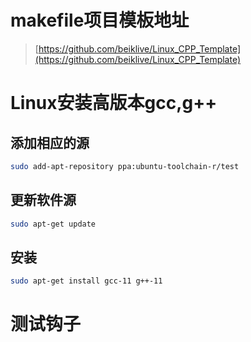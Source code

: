# makefile项目模板地址
> [https://github.com/beiklive/Linux_CPP_Template](https://github.com/beiklive/Linux_CPP_Template)

# Linux安装高版本gcc,g++
## 添加相应的源
```bash
sudo add-apt-repository ppa:ubuntu-toolchain-r/test
```
## 更新软件源
```bash
sudo apt-get update
```
## 安装
```bash
sudo apt-get install gcc-11 g++-11
```





# 测试钩子